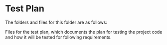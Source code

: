 # Test Plan

The folders and files for this folder are as follows:

Files for the test plan, which documents the plan for testing the project code and how it will be tested for following requirements.
